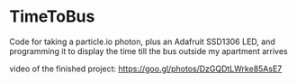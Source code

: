 # TimeToBus
Code for taking a particle.io photon, plus an Adafruit SSD1306 LED, and programming it to display the time till the bus outside my apartment arrives

video of the finished project:
https://goo.gl/photos/DzGQDtLWrke85AsE7
